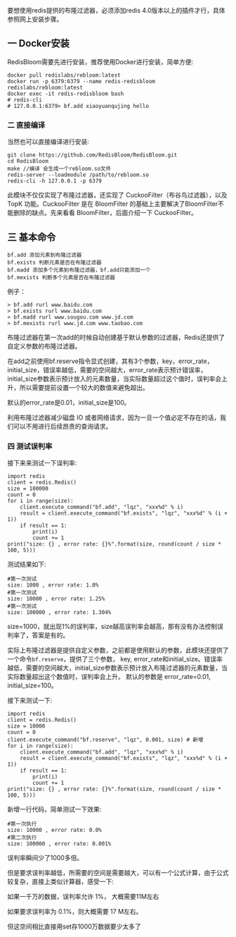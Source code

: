 要想使用redis提供的布隆过滤器，必须添加redis 4.0版本以上的插件才行，具体参照网上安装步骤。

## 一 Docker安装

RedisBloom需要先进行安装，推荐使用Docker进行安装，简单方便:

    
    
    docker pull redislabs/rebloom:latest
    docker run -p 6379:6379 --name redis-redisbloom redislabs/rebloom:latest
    docker exec -it redis-redisbloom bash
    # redis-cli
    # 127.0.0.1:6379> bf.add xiaoyuanqujing hello

### 二 直接编译

当然也可以直接编译进行安装:

    
    
    git clone https://github.com/RedisBloom/RedisBloom.git
    cd RedisBloom
    make //编译 会生成一个rebloom.so文件
    redis-server --loadmodule /path/to/rebloom.so
    redis-cli -h 127.0.0.1 -p 6379

此模块不仅仅实现了布隆过滤器，还实现了 CuckooFilter（布谷鸟过滤器），以及 TopK 功能。CuckooFilter 是在
BloomFilter 的基础上主要解决了BloomFilter不能删除的缺点。先来看看 BloomFilter，后面介绍一下 CuckooFilter。

## 三 基本命令

    
    
    bf.add 添加元素到布隆过滤器
    bf.exists 判断元素是否在布隆过滤器
    bf.madd 添加多个元素到布隆过滤器，bf.add只能添加一个
    bf.mexists 判断多个元素是否在布隆过滤器

例子：

    
    
    > bf.add rurl www.baidu.com
    > bf.exists rurl www.baidu.com
    > bf.madd rurl www.sougou.com www.jd.com
    > bf.mexists rurl www.jd.com www.taobao.com

布隆过滤器在第一次add的时候自动创建基于默认参数的过滤器，Redis还提供了自定义参数的布隆过滤器。

在add之前使用bf.reserve指令显式创建，其有3个参数，key，error_rate，
initial_size，错误率越低，需要的空间越大，error_rate表示预计错误率，initial_size参数表示预计放入的元素数量，当实际数量超过这个值时，误判率会上升，所以需要提前设置一个较大的数值来避免超出。

默认的error_rate是0.01，initial_size是100。

利用布隆过滤器减少磁盘 IO 或者网络请求，因为一旦一个值必定不存在的话，我们可以不用进行后续昂贵的查询请求。

### 四 测试误判率

接下来来测试一下误判率:

    
    
    import redis
    client = redis.Redis()
    size = 100000
    count = 0
    for i in range(size):
        client.execute_command("bf.add", "lqz", "xxx%d" % i)
        result = client.execute_command("bf.exists", "lqz", "xxx%d" % (i + 1))
        if result == 1:
            print(i)
            count += 1
    print("size: {} , error rate: {}%".format(size, round(count / size * 100, 5)))

测试结果如下:

    
    
    #第一次测试
    size: 1000 , error rate: 1.0%
    #第一次测试
    size: 10000 , error rate: 1.25%
    #第一次测试
    size: 100000 , error rate: 1.304%

size=1000，就出现1%的误判率，size越高误判率会越高，那有没有办法控制误判率了，答案是有的。

实际上布隆过滤器是提供自定义参数，之前都是使用默认的参数，此模块还提供了一个命令`bf.reserve`，提供了三个参数， key,
error_rate和initial_size。错误率越低，需要的空间越大，initial_size参数表示预计放入布隆过滤器的元素数量，当实际数量超出这个数值时，误判率会上升。
默认的参数是 error_rate=0.01, initial_size=100。

接下来测试一下:

    
    
    import redis
    client = redis.Redis()
    size = 10000
    count = 0
    client.execute_command("bf.reserve", "lqz", 0.001, size) # 新增
    for i in range(size):
        client.execute_command("bf.add", "lqz", "xxx%d" % i)
        result = client.execute_command("bf.exists", "lqz", "xxx%d" % (i + 1))
        if result == 1:
            print(i)
            count += 1
    print("size: {} , error rate: {}%".format(size, round(count / size * 100, 5)))
    

新增一行代码，简单测试一下效果:

    
    
    #第一次执行
    size: 10000 , error rate: 0.0%
    #第二次执行
    size: 100000 , error rate: 0.001%

误判率瞬间少了1000多倍。

但是要求误判率越低，所需要的空间是需要越大，可以有一个公式计算，由于公式较复杂，直接上类似计算器，感受一下:

如果一千万的数据，误判率允许 1%， 大概需要11M左右

如果要求误判率为 0.1%，则大概需要 17 M左右。

但这空间相比直接用set存1000万数据要少太多了

